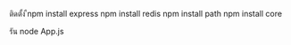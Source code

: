 ﻿ติดตั้ง
ืnpm install express 
npm install redis 
npm install path
npm install core

รัน 
node App.js